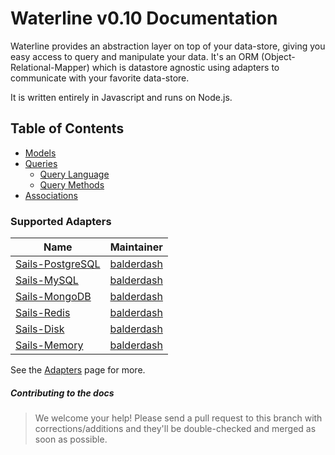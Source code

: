 Waterline v0.10 Documentation
====================================

Waterline provides an abstraction layer on top of your data-store, giving you easy access to query
and manipulate your data. It's an ORM (Object-Relational-Mapper) which is datastore agnostic using
adapters to communicate with your favorite data-store.

It is written entirely in Javascript and runs on Node.js.

## Table of Contents

* [Models](models.md)
* [Queries](query.md)
  * [Query Language](query-language.md)
  * [Query Methods](query-methods.md)
* [Associations](associations.md)

### Supported Adapters

|    Name                                                                         | Maintainer                                   |
|---------------------------------------------------------------------------------|----------------------------------------------|
| [Sails-PostgreSQL](https://github.com/balderdashy/sails-postgresql)             | [balderdash](https://github.com/balderdashy) |
| [Sails-MySQL](https://github.com/balderdashy/sails-mysql)                       | [balderdash](https://github.com/balderdashy) |
| [Sails-MongoDB](https://github.com/balderdashy/sails-mongo)                     | [balderdash](https://github.com/balderdashy) |
| [Sails-Redis](https://github.com/balderdashy/sails-redis)                       | [balderdash](https://github.com/balderdashy) |
| [Sails-Disk](https://github.com/balderdashy/sails-disk)                         | [balderdash](https://github.com/balderdashy) |
| [Sails-Memory](https://github.com/balderdashy/sails-memory)                     | [balderdash](https://github.com/balderdashy) |


See the [Adapters](adapters.md) page for more.


##### Contributing to the docs

> We welcome your help! Please send a pull request to this branch with corrections/additions and
they'll be double-checked and merged as soon as possible.
